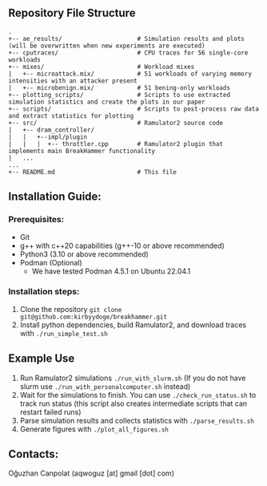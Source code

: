 ## Repository File Structure 

```
.
+-- ae_results/                     # Simulation results and plots (will be overwritten when new experiments are executed)
+-- cputraces/                      # CPU traces for 56 single-core workloads
+-- mixes/                          # Workload mixes
|   +-- microattack.mix/            # 51 workloads of varying memory intensities with an attacker present 
|   +-- microbenign.mix/            # 51 bening-only workloads
+-- plotting_scripts/               # Scripts to use extracted simulation statistics and create the plots in our paper
+-- scripts/                        # Scripts to post-process raw data and extract statistics for plotting
+-- src/                            # Ramulator2 source code
|   +-- dram_controller/
|   |   +--impl/plugin
|   |   |  +-- throttler.cpp        # Ramulator2 plugin that implements main BreakHammer functionality
|   ...
...
+-- README.md                       # This file
```

## Installation Guide:

### Prerequisites:
- Git
- g++ with c++20 capabilities (g++-10 or above recommended)
- Python3 (3.10 or above recommended)
- Podman (Optional)
  - We have tested Podman 4.5.1 on Ubuntu 22.04.1
 
### Installation steps:

1. Clone the repository `git clone git@github.com:kirbyydoge/breakhammer.git`
3. Install python dependencies, build Ramulator2, and download traces with `./run_simple_test.sh`

## Example Use

1. Run Ramulator2 simulations `./run_with_slurm.sh` (If you do not have slurm use `./run_with_personalcomputer.sh` instead)
2. Wait for the simulations to finish. You can use `./check_run_status.sh` to track run status (this script also creates intermediate scripts that can restart failed runs)
3. Parse simulation results and collects statistics with `./parse_results.sh`
4. Generate figures with `./plot_all_figures.sh`

## Contacts:
Oğuzhan Canpolat (aqwoguz [at] gmail [dot] com)  

